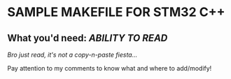 # SAMPLE MAKEFILE FOR STM32 C++

## What you'd need: ***ABILITY TO READ***
*Bro just read, it's not a copy-n-paste fiesta...*

Pay attention to my comments to know what and where to add/modify!
